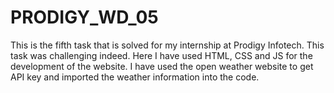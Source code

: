 # PRODIGY_WD_05
This is the fifth task that is solved for my internship at Prodigy Infotech. 
This task was challenging indeed. Here I have used HTML, CSS and JS for the development of the website.
I have used the open weather website to get API key and imported the weather information into the code.
